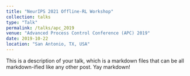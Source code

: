 ```yaml
---
title: "NeurIPS 2021 Offline-RL Workshop"
collection: talks
type: "Talk"
permalink: /talks/apc_2019
venue: "Advanced Process Control Conference (APC) 2019"
date: 2019-10-22
location: "San Antonio, TX, USA"
---
```


This is a description of your talk, which is a markdown files that can be all markdown-ified like any other post. Yay markdown!
